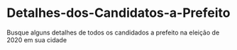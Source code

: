 # Detalhes-dos-Candidatos-a-Prefeito
Busque alguns detalhes de todos os candidados a prefeito na eleição de 2020 em sua cidade

